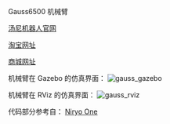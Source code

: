 
 Gauss6500 机械臂

[汤尼机器人官网](http://www.tonyrobotics.com/ "汤尼机器人官网")  

[淘宝网址](https://item.taobao.com/item.htm?spm=a230r.1.14.1.46962f47OKzNW6&id=586250996678&ns=1&abbucket=10#detail "淘宝网址")

[商城网址](http://cn.robostore.me/goods-details/10780 "商城网址")

机械臂在 Gazebo 的仿真界面： 
![gauss_gazebo](gauss6500/img/gauss_gazebo.png)

机械臂在 RViz 的仿真界面：
![gauss_rviz](gauss6500/img/gauss_rviz.png)

代码部分参考自： [Niryo One](https://niryo.com/ "Niryo One官网")